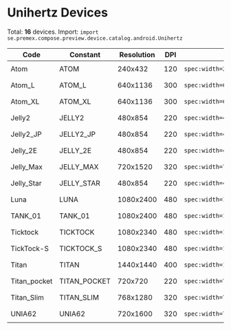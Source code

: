 # Unihertz Devices

Total: **16** devices. Import: `import se.premex.compose.preview.device.catalog.android.Unihertz`

| Code | Constant | Resolution | DPI | Compose Spec | Preview Usage |
|------|----------|------------|-----|-------------|---------------|
| Atom | ATOM | 240x432 | 120 | `spec:width=240px,height=432px,dpi=120` | `@Preview(device = Unihertz.ATOM)` |
| Atom_L | ATOM_L | 640x1136 | 300 | `spec:width=640px,height=1136px,dpi=300` | `@Preview(device = Unihertz.ATOM_L)` |
| Atom_XL | ATOM_XL | 640x1136 | 300 | `spec:width=640px,height=1136px,dpi=300` | `@Preview(device = Unihertz.ATOM_XL)` |
| Jelly2 | JELLY2 | 480x854 | 220 | `spec:width=480px,height=854px,dpi=220` | `@Preview(device = Unihertz.JELLY2)` |
| Jelly2_JP | JELLY2_JP | 480x854 | 220 | `spec:width=480px,height=854px,dpi=220` | `@Preview(device = Unihertz.JELLY2_JP)` |
| Jelly_2E | JELLY_2E | 480x854 | 220 | `spec:width=480px,height=854px,dpi=220` | `@Preview(device = Unihertz.JELLY_2E)` |
| Jelly_Max | JELLY_MAX | 720x1520 | 320 | `spec:width=720px,height=1520px,dpi=320` | `@Preview(device = Unihertz.JELLY_MAX)` |
| Jelly_Star | JELLY_STAR | 480x854 | 220 | `spec:width=480px,height=854px,dpi=220` | `@Preview(device = Unihertz.JELLY_STAR)` |
| Luna | LUNA | 1080x2400 | 480 | `spec:width=1080px,height=2400px,dpi=480` | `@Preview(device = Unihertz.LUNA)` |
| TANK_01 | TANK_01 | 1080x2400 | 480 | `spec:width=1080px,height=2400px,dpi=480` | `@Preview(device = Unihertz.TANK_01)` |
| Ticktock | TICKTOCK | 1080x2340 | 480 | `spec:width=1080px,height=2340px,dpi=480` | `@Preview(device = Unihertz.TICKTOCK)` |
| TickTock-S | TICKTOCK_S | 1080x2340 | 480 | `spec:width=1080px,height=2340px,dpi=480` | `@Preview(device = Unihertz.TICKTOCK_S)` |
| Titan | TITAN | 1440x1440 | 400 | `spec:width=1440px,height=1440px,dpi=400` | `@Preview(device = Unihertz.TITAN)` |
| Titan_pocket | TITAN_POCKET | 720x720 | 220 | `spec:width=720px,height=720px,dpi=220` | `@Preview(device = Unihertz.TITAN_POCKET)` |
| Titan_Slim | TITAN_SLIM | 768x1280 | 320 | `spec:width=768px,height=1280px,dpi=320` | `@Preview(device = Unihertz.TITAN_SLIM)` |
| UNIA62 | UNIA62 | 720x1600 | 320 | `spec:width=720px,height=1600px,dpi=320` | `@Preview(device = Unihertz.UNIA62)` |

<!-- Generated automatically. Do not edit manually. -->
